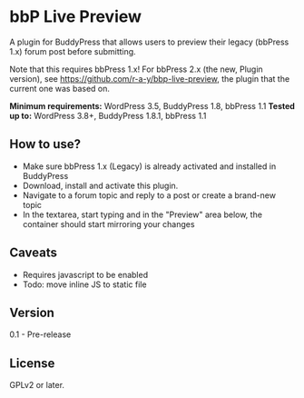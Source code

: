 bbP Live Preview
================

A plugin for BuddyPress that allows users to preview their legacy (bbPress 1.x) forum post before submitting.

Note that this requires bbPress 1.x! For bbPress 2.x (the new, Plugin version), see https://github.com/r-a-y/bbp-live-preview, the plugin that the current one was based on.

**Minimum requirements:** WordPress 3.5, BuddyPress 1.8, bbPress 1.1
**Tested up to:** WordPress 3.8+, BuddyPress 1.8.1, bbPress 1.1

How to use?
- 
* Make sure bbPress 1.x (Legacy) is already activated and installed in BuddyPress
* Download, install and activate this plugin.
* Navigate to a forum topic and reply to a post or create a brand-new topic
* In the textarea, start typing and in the "Preview" area below, the container should start mirroring your changes

Caveats
-
* Requires javascript to be enabled
* Todo: move inline JS to static file

Version
-
0.1 - Pre-release


License
-
GPLv2 or later.
